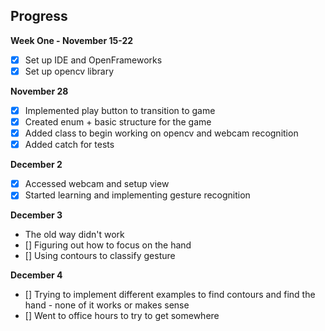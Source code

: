 
<h2>Progress</h2>

**Week One - November 15-22**
- [X] Set up IDE and OpenFrameworks
- [X] Set up opencv library

**November 28**
- [X] Implemented play button to transition to game
- [X] Created enum + basic structure for the game
- [X] Added class to begin working on opencv and webcam recognition
- [X] Added catch for tests

**December 2**
- [X] Accessed webcam and setup view
- [X] Started learning and implementing gesture recognition 

**December 3**
- The old way didn't work
- [] Figuring out how to focus on the hand
- [] Using contours to classify gesture

**December 4**
- [] Trying to implement different examples to find contours and find the hand - none of it works or makes sense
- [] Went to office hours to try to get somewhere